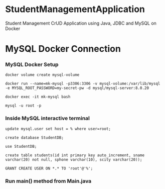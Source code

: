 # StudentManagementApplication

Student Management CrUD Application using Java, JDBC and MySQL on Docker

# MySQL Docker Connection

### MySQL Docker Setup

```
docker volume create mysql-volume

docker run --name=mk-mysql -p3306:3306 -v mysql-volume:/var/lib/mysql -e MYSQL_ROOT_PASSWORD=my-secret-pw -d mysql/mysql-server:8.0.20

docker exec -it mk-mysql bash

mysql -u root -p
```

### Inside MySQL interactive terminal

```
update mysql.user set host = % where user=root;

create database StudentDB;

use StudentDB;

create table students(id int primary key auto_increment, sname varchar(20) not null, sphone varchar(10), scity varchar(20));

GRANT CREATE USER ON *.* TO 'root'@'%';
```

### Run main() method from Main.java
